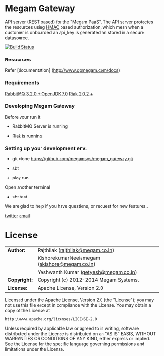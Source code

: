 Megam Gateway
================

API server (REST based) for the "Megam PaaS". The API server protectes the resources using [HMAC](http://www.ietf.org/rfc/rfc2104.txt) based authorization, which 
mean when a customer is onboarded an api_key is generated an stored in a secure datasource.

[![Build Status](https://travis-ci.org/indykish/megam_play.png)](https://travis-ci.org/indykish/megam_play)



### Resources

Refer [documentation] (http://www.gomegam.com/docs)


### Requirements

> 
[RabbitMQ 3.2.0 +](http://www.rabbitmq.com)
[OpenJDK 7.0](http://openjdk.java.net/install/index.html)
[Riak 2.0.2 +](http://docs.basho.com/riak/latest/downloads/)


### Developing Megam Gateway

Before your run it,

* RabbitMQ Server is running

* Riak is running

### Setting up your development env.

* git clone https://github.com/megamsys/megam_gateway.git

* sbt

* play run

Open another terminal

* sbt test


We are glad to help if you have questions, or request for new features..

[twitter](http://twitter.com/megamsys) [email](<support@megam.co.in>)

	
# License

|                      |                                          |
|:---------------------|:-----------------------------------------|
| **Author:**          | Rajthilak (<rajthilak@megam.co.in>)
|		       	       | KishorekumarNeelamegam (<nkishore@megam.co.in>)
|		       	       | Yeshwanth Kumar (<getyesh@megam.co.in>)
| **Copyright:**       | Copyright (c) 2012-2014 Megam Systems.
| **License:**         | Apache License, Version 2.0

Licensed under the Apache License, Version 2.0 (the "License");
you may not use this file except in compliance with the License.
You may obtain a copy of the License at

    http://www.apache.org/licenses/LICENSE-2.0

Unless required by applicable law or agreed to in writing, software
distributed under the License is distributed on an "AS IS" BASIS,
WITHOUT WARRANTIES OR CONDITIONS OF ANY KIND, either express or implied.
See the License for the specific language governing permissions and
limitations under the License.
 
